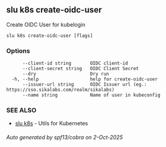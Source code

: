 ## slu k8s create-oidc-user

Create OIDC User for kubelogin

```
slu k8s create-oidc-user [flags]
```

### Options

```
      --client-id string       OIDC client-id
      --client-secret string   OIDC Client Secret
      --dry                    Dry run
  -h, --help                   help for create-oidc-user
      --issuer-url string      OIDC Issuer url (eg.: https://sso.sikalabs.com/realm/sikalabs)
      --name string            Name of user in kubeconfig
```

### SEE ALSO

* [slu k8s](slu_k8s.md)	 - Utils for Kubernetes

###### Auto generated by spf13/cobra on 2-Oct-2025

